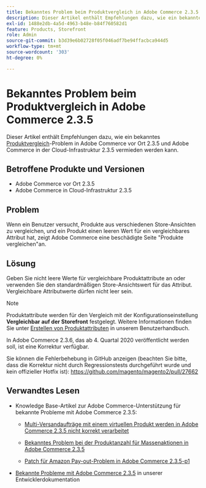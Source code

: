 ```yaml
---
title: Bekanntes Problem beim Produktvergleich in Adobe Commerce 2.3.5
description: Dieser Artikel enthält Empfehlungen dazu, wie ein bekanntes [Produktvergleich](https://experienceleague.adobe.com/en/docs/commerce-admin/stores-sales/shopper-tools/product-compare)-Problem in Adobe Commerce vor Ort 2.3.5 und Adobe Commerce in Cloud-Infrastruktur 2.3.5 vermieden werden kann.
exl-id: 1488e2db-4a5d-4963-b48e-b84f760582d1
feature: Products, Storefront
role: Admin
source-git-commit: b3d39e6b02728f05f046adf7be94ffacbca944d5
workflow-type: tm+mt
source-wordcount: '303'
ht-degree: 0%

---
```


# Bekanntes Problem beim Produktvergleich in Adobe Commerce 2.3.5

Dieser Artikel enthält Empfehlungen dazu, wie ein bekanntes [Produktvergleich](https://experienceleague.adobe.com/en/docs/commerce-admin/stores-sales/shopper-tools/product-compare)-Problem in Adobe Commerce vor Ort 2.3.5 und Adobe Commerce in der Cloud-Infrastruktur 2.3.5 vermieden werden kann.

## Betroffene Produkte und Versionen

* Adobe Commerce vor Ort 2.3.5
* Adobe Commerce in Cloud-Infrastruktur 2.3.5

## Problem

Wenn ein Benutzer versucht, Produkte aus verschiedenen Store-Ansichten zu vergleichen, und ein Produkt einen leeren Wert für ein vergleichbares Attribut hat, zeigt Adobe Commerce eine beschädigte Seite &quot;Produkte vergleichen&quot;an.

## Lösung

Geben Sie nicht leere Werte für vergleichbare Produktattribute an oder verwenden Sie den standardmäßigen Store-Ansichtswert für das Attribut. Vergleichbare Attributwerte dürfen nicht leer sein.

>[!NOTE]
>
>Produktattribute werden für den Vergleich mit der Konfigurationseinstellung **Vergleichbar auf der Storefront** festgelegt. Weitere Informationen finden Sie unter [Erstellen von Produktattributen](https://experienceleague.adobe.com/en/docs/commerce-admin/catalog/product-attributes/create/attribute-product-create#step-4-describe-the-storefront-properties) in unserem Benutzerhandbuch.

In Adobe Commerce 2.3.6, das ab 4. Quartal 2020 veröffentlicht werden soll, ist eine Korrektur verfügbar.

Sie können die Fehlerbehebung in GitHub anzeigen (beachten Sie bitte, dass die Korrektur nicht durch Regressionstests durchgeführt wurde und kein offizieller Hotfix ist): <https://github.com/magento/magento2/pull/27662>

## Verwandtes Lesen

<ul><li>Knowledge Base-Artikel zur Adobe Commerce-Unterstützung für bekannte Probleme mit Adobe Commerce 2.3.5:<ul>
<li>
<p title="Multi-Versandaufträge mit einem virtuellen Produkt werden in Adobe Commerce 2.3.5 nicht korrekt verarbeitet"><a href="/help/troubleshooting/miscellaneous/magento-2-3-5-known-issue-virtual-product-multi-ship-orders.md">Multi-Versandaufträge mit einem virtuellen Produkt werden in Adobe Commerce 2.3.5 nicht korrekt verarbeitet</a></p>
</li>
<li><a href="/help/troubleshooting/miscellaneous/bulk-action-product-count-known-issue-in-magento-2-3-5.md">Bekanntes Problem bei der Produktanzahl für Massenaktionen in Adobe Commerce 2.3.5</a></li>
<li>
<p title="Patch für Amazon Pay-out-Problem in Adobe Commerce 2.3.5-p1"><a href="/help/troubleshooting/payments/patch-for-amazon-pay-checkout-issue-in-magento-2-3-5-p1.md">Patch für Amazon Pay-out-Problem in Adobe Commerce 2.3.5-p1</a></p>
</li>
</ul>
</li><li><a href="https://commerce-docs.github.io/devdocs-archive/2.3/guides/v2.3/release-notes/release-notes-2-3-5-commerce.html#known-issues">Bekannte Probleme mit Adobe Commerce 2.3.5</a> in unserer Entwicklerdokumentation</li></ul>
